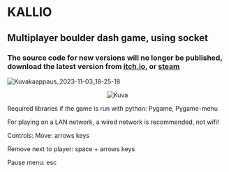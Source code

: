 # KALLIO

## Multiplayer boulder dash game, using socket

### The source code for new versions will no longer be published, download the latest version from [itch.io](https://andrew-karppinen.itch.io/kallio), or [steam](https://store.steampowered.com/app/2887820/kallio/)

![Kuvakaappaus_2023-11-03_18-25-18](https://github.com/andrew-karppinen/kallio/assets/99529988/9a1b0dd5-be96-4cd6-a74c-56892390603e)


<p align="center">
  <img src="https://github.com/user-attachments/assets/15ffbc2c-d48d-4015-9caa-82eca7e76cd6" alt="Kuva">
</p>



Required libraries if the game is run with python:
Pygame, 
Pygame-menu 


For playing on a LAN network, a wired network is recommended, not wifi!

Controls:
Move: arrows keys

Remove next to player:
space + arrows keys

Pause menu:
esc 


